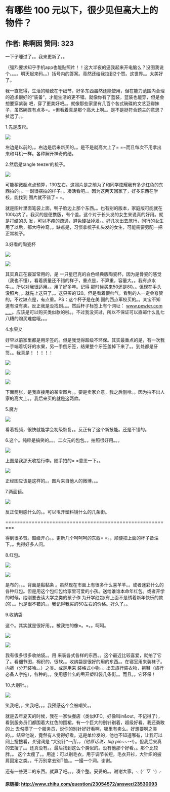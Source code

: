 # 有哪些 100 元以下，很少见但高大上的物件？
## 作者: 陈啊囡  赞同: 323
一下子睡过了。。我来更新了。。

（强烈要求知乎手机app也能贴照片！！这大半夜的逼我起来开电脑么？没图我说个。。。。明天起来码。。）括号内的答案。竟然还给我拉到2个赞。这世界。。太美好了。

我一直觉得，生活的精致在于细节，好多东西虽然还能使用，但在能力范围内合理的追求很好的“装备”，才能生活的更不错。就像你有了蓝装，蓝装也能穿，但是会想要穿紫装
吧，穿了更美好吧。。就像那些家里有几百个各式碗碟的文艺豆瓣妹子，虽然碗碟有点多=。=但看着真是那个高大上啊。。是不是挺符合题主的意思？扯远了。。

1.先是皮尺。

![](http://pic3.zhimg.com/e3bcad76ac740233a2d6e19afe4d77e6_b.jpg)

  

左边是以前的。。右边是后来新买的。。是不是就高大上了= =~而且每次不用拿出来和耳机一样。各种解开神奇的结。

2.然后是tangle teezer的梳子。

![](http://pic3.zhimg.com/52051ea05cffeee8d61ce24bdaaafc78_b.jpg)



可能稍微超点点预算，130左右。这照片是之前为了和同学炫耀我有多少红色的东西拍的。。一副很摆拍的样子。。凑活看吧。。因为这两天回家了，好多东西在学校，能找到
图片就不错了= =。

就是图片里面笔袋上面，鸭子脸边上那个东西。。也有别的版本，家庭版可能就在100以内了。我买的是便携版，有个盖。这个对于长头发的女生来说真的好用。就是打结的头
发，可以不疼的疏通，避免硬扯掉发。。好几次出去旅行，同行的女生用了以后，都大呼神奇。。缺点是，习惯拿梳子扎头发的女生，可能需要另配一把正常梳子。

3.好看的陶瓷杯

![](http://pic2.zhimg.com/7acf625cb50ac1c3206cc61d4a86cc98_b.jpg)


![](http://pic1.zhimg.com/64501a6e0d69140719bc6c8612ba3e5e_b.jpg)

 其实真正在寝室常用的，是
一只星巴克的白色经典版陶瓷杯，因为是骨瓷的感觉（我也不懂），看着质量还不错的样子，重点是，不算重，容量大。。我有点水牛。。所以对我很适用。。用了好多年。记得
那时候买来50还是80。。但现在手头没照片。。就先上这只了。。这只买的120。但是看着很帅气。看到的人一定会夸赞的。不过缺点是，有点重。PS：这个杯子是在美
国的西点军校买的。。某宝不知道有没有卖。反正我是没找到。。。然后杯子标签上有个网址： [ www.pewter.com _ _
](http://www.pewter.com) 。应该是可以购买类似款的啦。。不过我没买过，所以不保证可以直邮什么乱七八糟的购买难度哦。。。

4.水果叉

好早以前家里都是用牙签的。但是我觉得超级不环保。其实最重点的是，有一次我一手端着切好的水果，另一手倒牙签，结果整个牙签盖掉下来了。。到处都是牙签。。我真是！
！！！！

![](http://pic2.zhimg.com/106c8db6239d37408a34263cece23bbd_b.jpg)


![](http://pic4.zhimg.com/c740f7bba2f85670f5ea0b5e057c0674_b.jpg)


![](http://pic3.zhimg.com/9a9056cb410aa88aaacf4166e37b305d_b.jpg)


下面两张，是我直接用的某宝图片。。要是卖家介意，我之后删哈。。因为拍不出人家的高大上。。我后来买的就是这两款。

5.魔方

![](http://pic1.zhimg.com/3de6e5ea24f9f0b863d29d01e3ecb405_b.jpg)


看着视频，很快就能学会初级恢复。。反正有了这个新技能。还是不错的。

6.这个。纯粹是搞笑的。。。二次元的包包。。拍照很好用。。。

![](http://pic3.zhimg.com/0dc31c2d727a40d0caedd8af6e9b0326_b.jpg)


上图是我那天收拾行李。随手拍的= =意思一下。。

![](http://pic1.zhimg.com/9c33383c820db6c161a4c294c769e307_b.jpg)


正经图应该是这样的。。图片来自他人的微博。。。

7.两面镜。

![](http://pic2.zhimg.com/870c0efe6067298042b943d044bd480a_b.jpg)


反正使用感什么的。。可以甩开塑料镜什么的几条街。  

=========================================================

得到很多赞。超级开心。。更新几个呵呵呵的东西= =。。顺便把上面的杯子备注下。。免得好多人问。

8.红包。

![](http://pic4.zhimg.com/881e7528d737dab98cc23bb30b7036bc_b.jpg)



![](http://pic4.zhimg.com/561f0521d08d8254a9dc7a356472befc_b.jpg)

 是布的。。。背面是黏黏条
。虽然现在市面上有很多什么喜羊羊。。或者迷彩什么的各种红包。但是用这个包红包给家里可爱的小孩。送给谁谁本命年红包。或者开学的时候，给刚要去读大学之类的孩子作
为开学红包(有上面不是绣着新年快乐的款的）。。也是很不错的。。我记得我买的50左右的价格。好久了。。

9.收纳袋

这个。其实就是很好用。。被我拍的像=。=。。呵呵。

![](http://pic2.zhimg.com/9d46949c24519de6f387a2272dc57a1c_b.jpg)


![](http://pic4.zhimg.com/86a64a9c14b64bd3ed51fbc7cede5b81_b.jpg)

 我有很多很多收纳袋。。用
来装各式各样的东西。。这个最近比较喜爱，就拍了它了。看细节图，棉织的，很软。。收纳袋是很好的用的东西。。在寝室用来装袜子。内裤（分开装哈。。）之类。或是用来
装格式小物。。出去旅行装衣物，拖鞋（旅行必备人字拖），各种的。。使用感什么的甩开塑料袋几条街。。而且。。它环保！

10.大别针。。

![](http://pic1.zhimg.com/aac212f78effb114cc9c973e6766232b_b.jpg)


笑我吧。。笑我吧。。。我预感这个会被嘲笑。。

就是去年夏天的时候，我在一家快餐店（类似KFC，好像叫in&out，不记得了），看到服务员们都围着大红色的围裙，有一个巨大的别针别着，超级好看。我还勇敢的上
去勾搭了一个服务员，说你的别针好好看啊，哪里有卖么。好想要啊之类的。。结果他说，竟然有人觉得好看。这是单位发的，他也不知道哪有，让我可以网上搜搜看，关键词是
“大别针“-_-|||。。（他原话说，big pin~~-_-!）。但我后来真的去搜了。。还真没有。。最后找到这么个类似的。没有他那个好看。。那个比较胖。。
这个太瘦了。。用途：可以别毛衣，用于调节长短，毛衣开衫，大针织的披肩固定之类。。千万别拿去别T恤。。一撮一个洞。谢谢。

还有一些更二的东西。就算了吧。。。凑个整。妥妥的。。谢谢大家。╮(╯▽╰)╭

#### 原链接: http://www.zhihu.com/question/23054572/answer/23530093